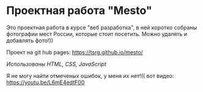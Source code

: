 # Проектная работа "Mesto"

Это проектная работа в курсе "веб разработка", в ней коротко собраны фотографии мест России, которые стоит посетить. Можно удалять и добавлять фото!))

Проект на git hub pages: <https://tsrg.github.io/mesto/>

*Использованы HTML, CSS, JavaScript*


Я не могу найти отмеченых ошибок, у меня их нет!((
    вот видео: https://youtu.be/L6mE4edtF00